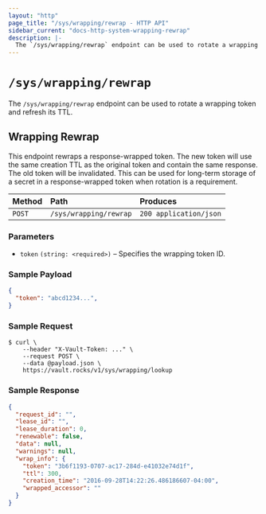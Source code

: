 ```yaml
---
layout: "http"
page_title: "/sys/wrapping/rewrap - HTTP API"
sidebar_current: "docs-http-system-wrapping-rewrap"
description: |-
  The `/sys/wrapping/rewrap` endpoint can be used to rotate a wrapping token and refresh its TTL.
---
```


# `/sys/wrapping/rewrap`

The `/sys/wrapping/rewrap` endpoint can be used to rotate a wrapping token and
refresh its TTL.

## Wrapping Rewrap

This endpoint rewraps a response-wrapped token. The new token will use the same
creation TTL as the original token and contain the same response. The old token
will be invalidated. This can be used for long-term storage of a secret in a
response-wrapped token when rotation is a requirement.

| Method   | Path                         | Produces               |
| :------- | :--------------------------- | :--------------------- |
| `POST`   | `/sys/wrapping/rewrap`       | `200 application/json` |

### Parameters

- `token` `(string: <required>)` – Specifies the wrapping token ID.

### Sample Payload

```json
{
  "token": "abcd1234...",
}
```

### Sample Request

```
$ curl \
    --header "X-Vault-Token: ..." \
    --request POST \
    --data @payload.json \
    https://vault.rocks/v1/sys/wrapping/lookup
```

### Sample Response

```json
{
  "request_id": "",
  "lease_id": "",
  "lease_duration": 0,
  "renewable": false,
  "data": null,
  "warnings": null,
  "wrap_info": {
    "token": "3b6f1193-0707-ac17-284d-e41032e74d1f",
    "ttl": 300,
    "creation_time": "2016-09-28T14:22:26.486186607-04:00",
    "wrapped_accessor": ""
  }
}
```
